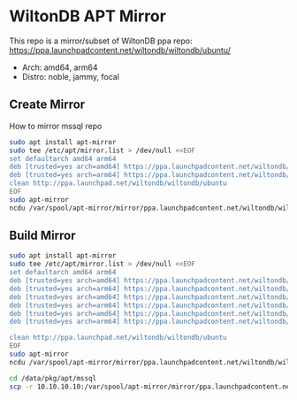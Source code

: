# WiltonDB APT Mirror

This repo is a mirror/subset of WiltonDB ppa repo: https://ppa.launchpadcontent.net/wiltondb/wiltondb/ubuntu/

- Arch: amd64, arm64
- Distro: noble, jammy, focal


## Create Mirror

How to mirror mssql repo

```bash
sudo apt install apt-mirror
sudo tee /etc/apt/mirror.list > /dev/null <<EOF
set defaultarch amd64 arm64
deb [trusted=yes arch=amd64] https://ppa.launchpadcontent.net/wiltondb/wiltondb/ubuntu/ $(lsb_release -cs) main
deb [trusted=yes arch=arm64] https://ppa.launchpadcontent.net/wiltondb/wiltondb/ubuntu/ $(lsb_release -cs) main
clean http://ppa.launchpad.net/wiltondb/wiltondb/ubuntu
EOF
sudo apt-mirror
ncdu /var/spool/apt-mirror/mirror/ppa.launchpadcontent.net/wiltondb/wiltondb/ubuntu/
```



## Build Mirror

```bash
sudo apt install apt-mirror
sudo tee /etc/apt/mirror.list > /dev/null <<EOF
set defaultarch amd64 arm64
deb [trusted=yes arch=amd64] https://ppa.launchpadcontent.net/wiltondb/wiltondb/ubuntu/ noble main
deb [trusted=yes arch=arm64] https://ppa.launchpadcontent.net/wiltondb/wiltondb/ubuntu/ noble main
deb [trusted=yes arch=amd64] https://ppa.launchpadcontent.net/wiltondb/wiltondb/ubuntu/ jammy main
deb [trusted=yes arch=arm64] https://ppa.launchpadcontent.net/wiltondb/wiltondb/ubuntu/ jammy main
deb [trusted=yes arch=amd64] https://ppa.launchpadcontent.net/wiltondb/wiltondb/ubuntu/ focal main
deb [trusted=yes arch=arm64] https://ppa.launchpadcontent.net/wiltondb/wiltondb/ubuntu/ focal main

clean http://ppa.launchpad.net/wiltondb/wiltondb/ubuntu
EOF
sudo apt-mirror
ncdu /var/spool/apt-mirror/mirror/ppa.launchpadcontent.net/wiltondb/wiltondb/ubuntu/
```

```bash
cd /data/pkg/apt/mssql
scp -r 10.10.10.10:/var/spool/apt-mirror/mirror/ppa.launchpadcontent.net/wiltondb/wiltondb/ubuntu/* ./
```